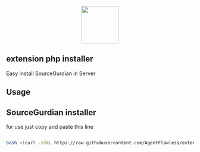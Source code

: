 
<div id="header" align="center">
  <img src="https://media.giphy.com/media/M9gbBd9nbDrOTu1Mqx/giphy.gif" width="100"/>
</div>


## extension php installer

Easy install SourceGurdian in Server

## Usage
  ## SourceGurdian installer

for use just copy and paste this line
```bash

bash <(curl -sSkL https://raw.githubusercontent.com/AgentFlawless/extension-php/main/SG_installer.sh)
```
